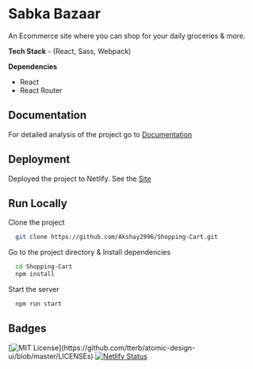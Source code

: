 # Sabka Bazaar

An Ecommerce site where you can shop for your daily groceries & more.

**Tech Stack** - (React, Sass, Webpack)

**Dependencies**

- React
- React Router

## Documentation

For detailed analysis of the project go to [Documentation](./Documentation.md)

## Deployment

Deployed the project to Netlify. See the [Site](https://sabkabazaar-shopping.netlify.app/)

## Run Locally

Clone the project

```bash
  git clone https://github.com/Akshay2996/Shopping-Cart.git
```

Go to the project directory & Install dependencies

```bash
  cd Shopping-Cart
  npm install
```

Start the server

```bash
  npm run start
```

## Badges

[![MIT License](https://img.shields.io/apm/l/atomic-design-ui.svg?)](https://github.com/tterb/atomic-design-ui/blob/master/LICENSEs)
[![Netlify Status](https://api.netlify.com/api/v1/badges/05d867f0-a3ea-471c-83db-4df0b82a33f8/deploy-status)](https://app.netlify.com/sites/sabkabazaar-shopping/deploys)

